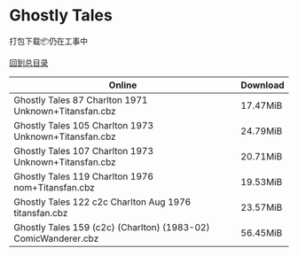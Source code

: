 # Ghostly Tales

打包下载📦仍在工事中

[回到总目录](/Catalogs.md)







Online | Download
--- | ---
Ghostly Tales 87 Charlton 1971 Unknown+Titansfan.cbz | 17.47MiB
Ghostly Tales 105 Charlton 1973 Unknown+Titansfan.cbz | 24.79MiB
Ghostly Tales 107 Charlton 1973 Unknown+Titansfan.cbz | 20.71MiB
Ghostly Tales 119 Charlton 1976 nom+Titansfan.cbz | 19.53MiB
Ghostly Tales 122 c2c Charlton Aug 1976 titansfan.cbz | 23.57MiB
Ghostly Tales 159 (c2c) (Charlton) (1983-02) ComicWanderer.cbz | 56.45MiB